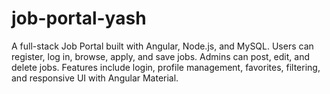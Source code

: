 # job-portal-yash
A full-stack Job Portal built with Angular, Node.js, and MySQL. Users can register, log in, browse, apply, and save jobs. Admins can post, edit, and delete jobs. Features include login, profile management, favorites, filtering, and responsive UI with Angular Material.
